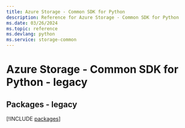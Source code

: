 ```yaml
---
title: Azure Storage - Common SDK for Python
description: Reference for Azure Storage - Common SDK for Python
ms.date: 03/26/2024
ms.topic: reference
ms.devlang: python
ms.service: storage-common
---
```

# Azure Storage - Common SDK for Python - legacy
## Packages - legacy
[!INCLUDE [packages](storage---common-index.md)]